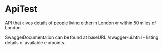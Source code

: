 # ApiTest
API that gives details of people living either in London or within 50 miles of London

SwaggerDocumentation can be found at baseURL /swagger-ui.html - listing details of available endpoints.
